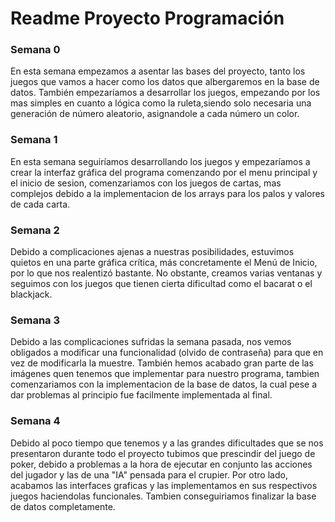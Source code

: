<h1>Readme Proyecto Programación</h1>

<h3>Semana 0</h3>
En esta semana empezamos a asentar las bases del proyecto, tanto los juegos que vamos a hacer como los datos que albergaremos en la base de datos. También empezaríamos a desarrollar los juegos, empezando por los mas simples en cuanto a lógica como la ruleta,siendo solo necesaria una generación de número aleatorio, asignandole a cada número un color.

<h3>Semana 1</h3>
En esta semana seguiríamos desarrollando los juegos y empezaríamos a crear la interfaz gráfica del programa comenzando por el menu principal y el inicio de sesion, comenzariamos con los juegos de cartas, mas complejos debido a la implementacion de los arrays para los palos y valores de cada carta.

<h3>Semana 2</h3>
Debido a complicaciones ajenas a nuestras posibilidades, estuvimos quietos en una parte gráfica crítica, más concretamente el Menú de Inicio, por lo que nos realentizó bastante. No obstante, creamos varias ventanas y seguimos con los juegos que tienen cierta dificultad como el bacarat o el blackjack.

<h3>Semana 3</h3>
Debido a las complicaciones sufridas la semana pasada, nos vemos obligados a modificar una funcionalidad (olvido de contraseña) para que en vez de modificarla la muestre. También hemos acabado gran parte de las imágenes quen tenemos que implementar para nuestro programa, tambien comenzariamos con la implementacion de la base de datos, la cual pese a dar problemas al principio fue facilmente implementada al final.

<h3>Semana 4</h3>
Debido al poco tiempo que tenemos y a las grandes dificultades que se nos presentaron durante todo el proyecto tubimos que prescindir del juego de poker, debido a problemas a la hora de ejecutar en conjunto las acciones del jugador y las de una "IA" pensada para el crupier. Por otro lado, acabamos las interfaces graficas y las implementamos en sus respectivos juegos haciendolas funcionales. Tambien conseguiriamos finalizar la base de datos completamente.